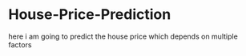 # House-Price-Prediction
here i am going to predict the house price which depends on multiple factors

